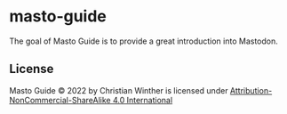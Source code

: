 # masto-guide

The goal of Masto Guide is to provide a great introduction into Mastodon.

## License

Masto Guide © 2022 by Christian Winther is licensed under [Attribution-NonCommercial-ShareAlike 4.0 International](http://creativecommons.org/licenses/by-nc-sa/4.0/?ref=chooser-v1)
